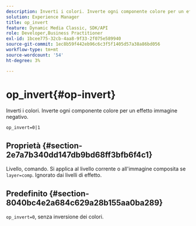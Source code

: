 ```yaml
---
description: Inverti i colori. Inverte ogni componente colore per un effetto immagine negativo.
solution: Experience Manager
title: op_invert
feature: Dynamic Media Classic, SDK/API
role: Developer,Business Practitioner
exl-id: 1bcee775-32cb-4aa8-9f33-2f075e589940
source-git-commit: 1ec8b59f442eb96c6c3f5f1405d57a38a86bd056
workflow-type: tm+mt
source-wordcount: '54'
ht-degree: 3%

---
```


# op_invert{#op-invert}

Inverti i colori. Inverte ogni componente colore per un effetto immagine negativo.

`op_invert=0|1`

## Proprietà {#section-2e7a7b340dd147db9bd68ff3bfb6f4c1}

Livello, comando. Si applica al livello corrente o all&#39;immagine composita se `layer=comp`. Ignorato dai livelli di effetto.

## Predefinito {#section-8040bc4e2a684c629a28b155aa0ba289}

`op_invert=0`, senza inversione dei colori.
